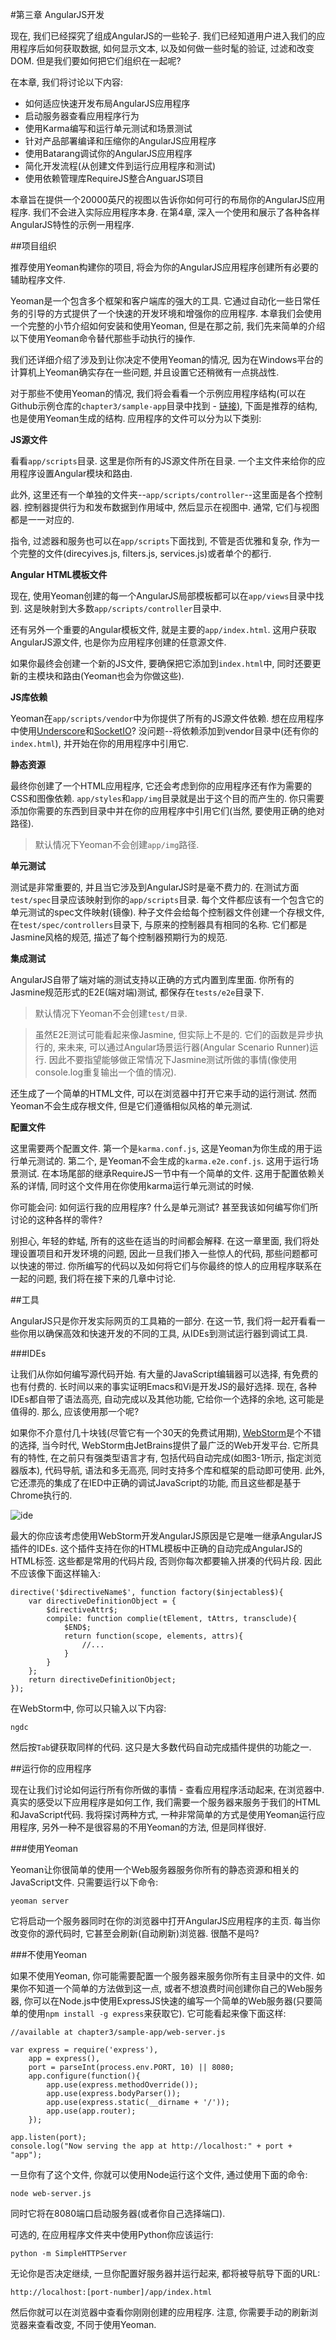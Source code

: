 #第三章 AngularJS开发

现在, 我们已经探究了组成AngularJS的一些轮子. 我们已经知道用户进入我们的应用程序后如何获取数据, 如何显示文本, 以及如何做一些时髦的验证, 过滤和改变DOM. 但是我们要如何把它们组织在一起呢?

在本章, 我们将讨论以下内容:

+ 如何适应快速开发布局AngularJS应用程序
+ 启动服务器查看应用程序行为
+ 使用Karma编写和运行单元测试和场景测试
+ 针对产品部署编译和压缩你的AngularJS应用程序
+ 使用Batarang调试你的AngularJS应用程序
+ 简化开发流程(从创建文件到运行应用程序和测试)
+ 使用依赖管理库RequireJS整合AnguarJS项目

本章旨在提供一个20000英尺的视图以告诉你如何可行的布局你的AngularJS应用程序. 我们不会进入实际应用程序本身. 在第4章, 深入一个使用和展示了各种各样AngularJS特性的示例一用程序.

##项目组织

推荐使用Yeoman构建你的项目, 将会为你的AngularJS应用程序创建所有必要的辅助程序文件.

Yeoman是一个包含多个框架和客户端库的强大的工具. 它通过自动化一些日常任务的引导的方式提供了一个快速的开发环境和增强你的应用程序. 本章我们会使用一个完整的小节介绍如何安装和使用Yeoman, 但是在那之前, 我们先来简单的介绍以下使用Yeoman命令替代那些手动执行的操作.

我们还详细介绍了涉及到让你决定不使用Yeoman的情况, 因为在Windows平台的计算机上Yeoman确实存在一些问题, 并且设置它还稍微有一点挑战性.

对于那些不使用Yeoman的情况, 我们将会看看一个示例应用程序结构(可以在Github示例仓库的`chapter3/sample-app`目录中找到 - [链接](https://github.com/shyamseshadri/angularjs-book/tree/master/chapter3/sample-app)), 下面是推荐的结构, 也是使用Yeoman生成的结构. 应用程序的文件可以分为以下类别:

**JS源文件**

看看`app/scripts`目录. 这里是你所有的JS源文件所在目录. 一个主文件来给你的应用程序设置Angular模块和路由.

此外, 这里还有一个单独的文件夹--`app/scripts/controller`--这里面是各个控制器. 控制器提供行为和发布数据到作用域中, 然后显示在视图中. 通常, 它们与视图都是一一对应的.

指令, 过滤器和服务也可以在`app/scripts`下面找到, 不管是否优雅和复杂, 作为一个完整的文件(direcyives.js, filters.js, services.js)或者单个的都行.

**Angular HTML模板文件**

现在, 使用Yeoman创建的每一个AngularJS局部模板都可以在`app/views`目录中找到. 这是映射到大多数`app/scripts/controller`目录中.

还有另外一个重要的Angular模板文件, 就是主要的`app/index.html`. 这用户获取AngularJS源文件, 也是你为应用程序创建的任意源文件.

如果你最终会创建一个新的JS文件, 要确保把它添加到`index.html`中, 同时还要更新的主模块和路由(Yeoman也会为你做这些).

**JS库依赖**

Yeoman在`app/scripts/vendor`中为你提供了所有的JS源文件依赖. 想在应用程序中使用[Underscore](http://underscorejs.org/)和[SocketIO](http://socket.io/)? 没问题--将依赖添加到vendor目录中(还有你的`index.html`), 并开始在你的用用程序中引用它.

**静态资源**

最终你创建了一个HTML应用程序, 它还会考虑到你的应用程序还有作为需要的CSS和图像依赖. `app/styles`和`app/img`目录就是出于这个目的而产生的. 你只需要添加你需要的东西到目录中并在你的应用程序中引用它们(当然, 要使用正确的绝对路径).

> 默认情况下Yeoman不会创建`app/img`路径.

**单元测试**

测试是非常重要的, 并且当它涉及到AngularJS时是毫不费力的. 在测试方面`test/spec`目录应该映射到你的`app/scripts`目录. 每个文件都应该有一个包含它的单元测试的spec文件映射(镜像). 种子文件会给每个控制器文件创建一个存根文件, 在`test/spec/controllers`目录下, 与原来的控制器具有相同的名称. 它们都是Jasmine风格的规范, 描述了每个控制器预期行为的规范.

**集成测试**

AngularJS自带了端对端的测试支持以正确的方式内置到库里面. 你所有的Jasmine规范形式的E2E(端对端)测试, 都保存在`tests/e2e`目录下.

> 默认情况下Yeoman不会创建`test/目录`.

> 虽然E2E测试可能看起来像Jasmine, 但实际上不是的. 它们的函数是异步执行的, 来未来, 可以通过Angular场景运行器(Angular Scenario Runner)运行. 因此不要指望能够做正常情况下Jasmine测试所做的事情(像使用console.log重复输出一个值的情况).

还生成了一个简单的HTML文件, 可以在浏览器中打开它来手动的运行测试. 然而Yeoman不会生成存根文件, 但是它们遵循相似风格的单元测试.

**配置文件**

这里需要两个配置文件. 第一个是`karma.conf.js`, 这是Yeoman为你生成的用于运行单元测试的. 第二个, 是Yeoman不会生成的`karma.e2e.conf.js`. 这用于运行场景测试. 在本场尾部的继承RequireJS一节中有一个简单的文件. 这用于配置依赖关系的详情, 同时这个文件用在你使用karma运行单元测试的时候.

你可能会问: 如何运行我的应用程序? 什么是单元测试? 甚至我该如何编写你们所讨论的这种各样的零件?

别担心, 年轻的蚱蜢, 所有的这些在适当的时间都会解释. 在这一章里面, 我们将处理设置项目和开发环境的问题, 因此一旦我们掺入一些惊人的代码, 那些问题都可以快速的带过. 你所编写的代码以及如何将它们与你最终的惊人的应用程序联系在一起的问题, 我们将在接下来的几章中讨论.

##工具

AngularJS只是你开发实际网页的工具箱的一部分. 在这一节, 我们将一起开看看一些你用以确保高效和快速开发的不同的工具, 从IDEs到测试运行器到调试工具.

###IDEs

让我们从你如何编写源代码开始. 有大量的JavaScript编辑器可以选择, 有免费的也有付费的. 长时间以来的事实证明Emacs和Vi是开发JS的最好选择. 现在, 各种IDEs都自带了语法高亮, 自动完成以及其他功能, 它给你一个选择的余地, 这可能是值得的. 那么, 应该使用那一个呢?

如果你不介意付几十块钱(尽管它有一个30天的免费试用期), [WebStorm](www.jetbrains.com/webstorm/‎)是个不错的选择, 当今时代, WebStorm由JetBrains提供了最广泛的Web开发平台. 它所具有的特性, 在之前只有强类型语言才有, 包括代码自动完成(如图3-1所示, 指定浏览器版本), 代码导航, 语法和多无高亮, 同时支持多个库和框架的启动即可使用. 此外, 它还漂亮的集成了在IED中正确的调试JavaScript的功能, 而且这些都是基于Chrome执行的.

![ide](figure/3-1.png)

最大的你应该考虑使用WebStorm开发AngularJS原因是它是唯一继承AngularJS插件的IDEs. 这个插件支持在你的HTML模板中正确的自动完成AngularJS的HTML标签. 这些都是常用的代码片段, 否则你每次都要输入拼凑的代码片段. 因此不应该像下面这样输入:

	directive('$directiveName$', function factory($injectables$){
		var directiveDefinitionObject = {
			$directiveAttr$;
			compile: function complie(tElement, tAttrs, transclude){
				$END$;
				return function(scope, elements, attrs){
					//...
				}
			}
		};
		return directiveDefinitionObject;
	});

在WebStorm中, 你可以只输入以下内容:

	ngdc

然后按`Tab`键获取同样的代码. 这只是大多数代码自动完成插件提供的功能之一.

##运行你的应用程序

现在让我们讨论如何运行所有你所做的事情 - 查看应用程序活动起来, 在浏览器中. 真实的感受以下应用程序是如何工作, 我们需要一个服务器来服务于我们的HTML和JavaScript代码. 我将探讨两种方式, 一种非常简单的方式是使用Yeoman运行应用程序, 另外一种不是很容易的不用Yeoman的方法, 但是同样很好.

###使用Yeoman

Yeoman让你很简单的使用一个Web服务器服务你所有的静态资源和相关的JavaScript文件. 只需要运行以下命令:
	
	yeoman server

它将启动一个服务器同时在你的浏览器中打开AngularJS应用程序的主页. 每当你改变你的源代码时, 它甚至会刷新(自动刷新)浏览器. 很酷不是吗?

###不使用Yeoman

如果不使用Yeoman, 你可能需要配置一个服务器来服务你所有主目录中的文件. 如果你不知道一个简单的方法做到这一点, 或者不想浪费时间创建你自己的Web服务器, 你可以在Node.js中使用ExpressJS快速的编写一个简单的Web服务器(只要简单的使用`npm install -g express`来获取它). 它可能看起来像下面这样:

	//available at chapter3/sample-app/web-server.js

	var express = require('express'),
	    app = express(),
	    port = parseInt(process.env.PORT, 10) || 8080;
		app.configure(function(){
			app.use(express.methodOverride());
			app.use(express.bodyParser());
			app.use(express.static(__dirname + '/'));
			app.use(app.router);
		});

	app.listen(port);
	console.log("Now serving the app at http://localhost:" + port + "app");

一旦你有了这个文件, 你就可以使用Node运行这个文件, 通过使用下面的命令:

	node web-server.js

同时它将在8080端口启动服务器(或者你自己选择端口).

可选的, 在应用程序文件夹中使用Python你应该运行:

	python -m SimpleHTTPServer

无论你是否决定继续, 一旦你配置好服务器并运行起来, 都将被导航导下面的URL:

	http://localhost:[port-number]/app/index.html

然后你就可以在浏览器中查看你刚刚创建的应用程序. 注意, 你需要手动的刷新浏览器来查看改变, 不同于使用Yeoman.

